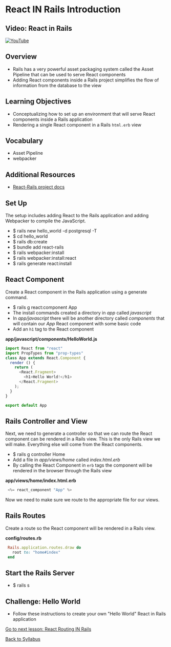 # React IN Rails Introduction

## Video: React in Rails
[![YouTube](http://img.youtube.com/vi/ZkYxPZcISGQ/0.jpg)](https://www.youtube.com/watch?v=ZkYxPZcISGQ)

## Overview
- Rails has a very powerful asset packaging system called the Asset Pipeline that can be used to serve React components
- Adding React components inside a Rails project simplifies the flow of information from the database to the view

## Learning Objectives
- Conceptualizing how to set up an environment that will serve React components inside a Rails application
- Rendering a single React component in a Rails `html.erb` view

## Vocabulary
- Asset Pipeline
- webpacker

## Additional Resources
- [ React-Rails project docs ](https://github.com/reactjs/react-rails)

## Set Up
The setup includes adding React to the Rails application and adding Webpacker to compile the JavaScript.
- $ rails new hello_world -d postgresql -T
- $ cd hello_world
- $ rails db:create
- $ bundle add react-rails
- $ rails webpacker:install
- $ rails webpacker:install:react
- $ rails generate react:install


## React Component
Create a React component in the Rails application using a generate command.
- $ rails g react:component App
- The install commands created a directory in *app* called *javascript*
- In *app/javascript* there will be another directory called *components* that will contain our *App* React component with some basic code
- Add an `h1` tag to the React component

**app/javascript/components/HelloWorld.js**
```javascript
import React from "react"
import PropTypes from "prop-types"
class App extends React.Component {
  render () {
    return (
      <React.Fragment>
        <h1>Hello World!</h1>
      </React.Fragment>
    );
  }
}

export default App
```

## Rails Controller and View
Next, we need to generate a controller so that we can route the React component can be rendered in a Rails view. This is the only Rails view we will make. Everything else will come from the React components.
- $ rails g controller Home
- Add a file in *app/views/home* called *index.html.erb*
- By calling the React Component in `erb` tags the component will be rendered in the browser through the Rails view

**app/views/home/index.html.erb**
```javascript
 <%= react_component "App" %>
```
Now we need to make sure we route to the appropriate file for our views.

## Rails Routes
Create a route so the React component will be rendered in a Rails view.

**config/routes.rb**
```ruby
 Rails.application.routes.draw do
   root to: "home#index"
 end
```

## Start the Rails Server
- $ rails s

## Challenge: Hello World
- Follow these instructions to create your own "Hello World" React in Rails application


[ Go to next lesson: React Routing IN Rails ](./react_routing_in_rails.md)

[ Back to Syllabus ](../README.md#unit-nine-react-in-rails-and-authentication)

